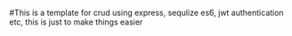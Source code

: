 #This is a template for crud using express, sequlize es6, jwt authentication etc, this is just to make things easier
